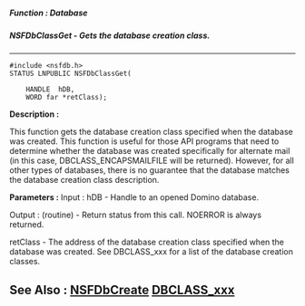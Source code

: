 ##### Function : Database
##### NSFDbClassGet - Gets the database creation class.
---
```
#include <nsfdb.h>
STATUS LNPUBLIC NSFDbClassGet(

	HANDLE  hDB,
	WORD far *retClass);
```
**Description :**

This function gets the database creation class specified when the database was 
created.  This function is useful for those API programs that need to determine 
whether the database was created specifically for alternate mail (in this case, 
DBCLASS_ENCAPSMAILFILE will be returned).  However, for all other types of 
databases, there is no guarantee that the database matches the database 
creation class description.

**Parameters :**
Input :
hDB  -  Handle to an opened Domino database.

Output :
(routine)  -  Return status from this call.  NOERROR is always returned.


retClass  -  The address of the database creation class specified when the database was created.  See DBCLASS_xxx for a list of the database creation classes.


**See Also :**
[NSFDbCreate](/reference/Func/NSFDbCreate)
[DBCLASS_xxx](/reference/Symb/DBCLASS_xxx)
---
